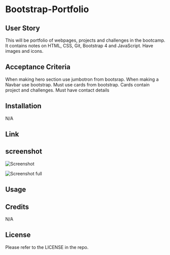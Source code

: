 # Bootstrap-Portfolio

## User Story
This will be portfolio of webpages, projects and challenges in the bootcamp.
It contains notes on HTML, CSS, Git, Bootstrap 4 and JavaScript.
Have images and icons.

## Acceptance Criteria
When making hero section use jumbotron from bootsrap.
When making a Navbar use bootstrap.
Must use cards from bootstrap. Cards contain project and challenges.
Must have contact details


## Installation

N/A

## Link 


## screenshot
![Screenshot ](https://user-images.githubusercontent.com/117079336/210150416-3aabf268-624e-488e-9b9d-ec6cbfc57784.png)

![Screenshot full](https://user-images.githubusercontent.com/117079336/210150497-ba620aba-582f-4f95-808a-287f5c88a062.png)



## Usage


## Credits

N/A

## License

Please refer to the LICENSE in the repo.
